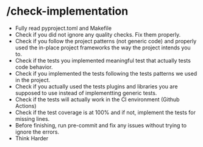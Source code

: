 # /check-implementation

- Fully read pyproject.toml and Makefile
- Check if you did not ignore any quality checks. Fix them properly.
- Check if you follow the project patterns (not generic code) and properly used the in-place project frameworks the way the project intends you to.
- Check if the tests you implemented meaningful test that actually tests code behavior.
- Check if you implemented the tests following the tests patterns we used in the project.
- Check if you actually used the tests plugins and libraries you are supposed to use instead of implementting generic tests.
- Check if the tests will actually work in the CI environment (Github Actions)
- Check if the test coverage is at 100% and if not, implement the tests for missing lines.
- Before finishing, run pre-commit and fix any issues without trying to ignore the errors.
- Think Harder
